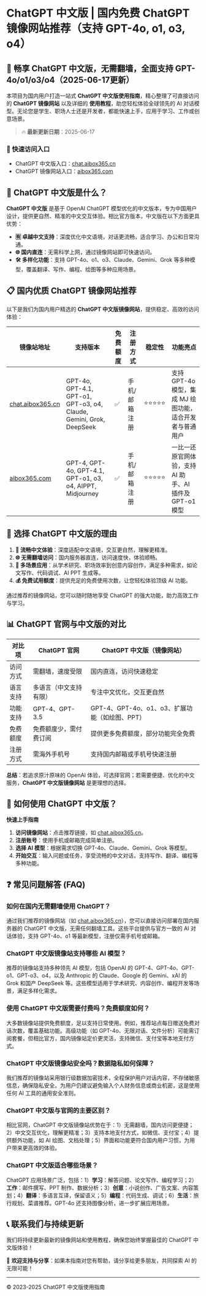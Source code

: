 # ChatGPT 中文版 | 国内免费 ChatGPT 镜像网站推荐（支持 GPT-4o, o1, o3, o4）

## 📢 畅享 ChatGPT 中文版，无需翻墙，全面支持 GPT-4o/o1/o3/o4（2025-06-17更新）

本项目为国内用户打造一站式 **ChatGPT 中文版使用指南**，精心整理了可直接访问的 **ChatGPT 镜像网站** 以及详细的 **使用教程**，助您轻松体验全球领先的 AI 对话模型。无论您是学生、职场人士还是开发者，都能快速上手，应用于学习、工作或创意场景。

> 🔥 **最新更新日期**：2025-06-17

### 🚀 快速访问入口

- ChatGPT 中文版入口：[chat.aibox365.cn](https://chat.aibox365.cn)
- ChatGPT 镜像网站入口：[aibox365.com](https://aibox365.com)

## 🤔 ChatGPT 中文版是什么？

**ChatGPT 中文版** 是基于 OpenAI ChatGPT 模型优化的中文版本，专为中国用户设计，提供更自然、精准的中文交互体验。相比官方版本，中文版在以下方面更具优势：

- **🈶 卓越中文支持**：深度优化中文语境，对话更流畅，适合学习、办公和日常沟通。
- **🌐 国内直连**：无需科学上网，通过镜像网站即可快速访问。
- **🛠️ 多样化功能**：支持 GPT-4o、o1、o3、Claude、Gemini、Grok 等多种模型，覆盖翻译、写作、编程、绘图等多种应用场景。

## 📋 国内优质 ChatGPT 镜像网站推荐

以下是我们为国内用户精选的 **ChatGPT 中文版镜像网站**，提供稳定、高效的访问体验：

| 镜像站地址 | 支持版本 | 免费额度 | 注册方式 | 稳定性 | 功能亮点 |
|------------|----------|----------|----------|--------|----------|
| [chat.aibox365.cn](https://chat.aibox365.cn) | GPT-4o, GPT-4.1, GPT-o1, GPT-o3, o4, Claude, Gemini, Grok, DeepSeek | ✅ | 手机/邮箱注册 | ⭐⭐⭐⭐⭐ | 支持 GPT-4o 模型，集成 MJ 绘图功能，适合开发者与普通用户 |
| [aibox365.com](https://aibox365.com) | GPT-4, GPT-4o, GPT-4.1, GPT-o1, o3, o4, AIPPT, Midjourney | ✅ | 手机/邮箱注册 | ⭐⭐⭐⭐⭐ | 一比一还原官网体验，支持 AI 助手、AI 插件及 GPT-o1 模型 |

## 🌟 选择 ChatGPT 中文版的理由

1. **📝 流畅中文体验**：深度适配中文语境，交互更自然，理解更精准。
2. **🌐 无需翻墙访问**：国内服务器直连，访问速度快，体验顺畅。
3. **🎯 多场景应用**：从学术研究、职场效率到创意内容创作，满足多种需求，如论文写作、代码调试、AI PPT 生成等。
4. **💰 免费试用额度**：提供充足的免费使用次数，让您轻松体验顶级 AI 功能。

通过推荐的镜像网站，您可以随时随地享受 ChatGPT 的强大功能，助力高效工作与学习。

## 📊 ChatGPT 官网与中文版的对比

| 对比项 | ChatGPT 官网 | ChatGPT 中文版（镜像网站） |
|--------|--------------|----------------------------|
| 访问方式 | 需翻墙，速度受限 | 国内直连，访问快速稳定 |
| 语言支持 | 多语言（中文支持有限） | 专注中文优化，交互更自然 |
| 功能支持 | GPT-4、GPT-3.5 | GPT-4、GPT-4o、o1、o3、扩展功能（如绘图、PPT） |
| 免费额度 | 免费额度少，需付费订阅 | 提供更多免费额度，部分功能完全免费 |
| 注册方式 | 需海外手机号 | 支持国内邮箱或手机号快速注册 |

**总结**：若追求原汁原味的 OpenAI 体验，可选择官网；若需要便捷、优化的中文服务，**ChatGPT 中文版镜像网站** 是更理想的选择。

## 📝 如何使用 ChatGPT 中文版？

**快速上手指南**

1. **访问镜像网站**：点击推荐链接，如 [chat.aibox365.cn](https://chat.aibox365.cn)。
2. **注册账号**：使用手机或邮箱完成简单注册。
3. **选择 AI 模型**：根据需求切换 GPT-4o、Claude、Gemini、Grok 等模型。
4. **开始交互**：输入问题或任务，享受流畅的中文对话，支持写作、翻译、编程等多种功能。

## ❓ 常见问题解答 (FAQ)

### 如何在国内无需翻墙使用 ChatGPT？

通过我们推荐的镜像网站（如 [chat.aibox365.cn](https://chat.aibox365.cn)），您可以直接访问部署在国内服务器的 ChatGPT 中文版，无需任何翻墙工具。这些平台提供与官方一致的 AI 对话体验，支持 GPT-4o、o1 等最新模型，注册仅需手机号或邮箱。

### ChatGPT 中文版镜像站支持哪些 AI 模型？

推荐的镜像站支持多种领先 AI 模型，包括 OpenAI 的 GPT-4、GPT-4o、GPT-o1、GPT-o3、o4，以及 Anthropic 的 Claude、Google 的 Gemini、xAI 的 Grok 和国产 DeepSeek 等。这些模型适用于学术研究、内容创作、编程开发等场景，满足多样化需求。

### 使用 ChatGPT 中文版需要付费吗？免费额度如何？

大多数镜像站提供免费额度，足以支持日常使用。例如，推荐站点每日赠送免费对话次数，覆盖基础功能。高级功能（如 GPT-4o、无限对话、文件分析）可能需订阅套餐，但相比官方，国内镜像站定价更灵活，支持微信、支付宝等本地支付方式。

### ChatGPT 中文版镜像站安全吗？数据隐私如何保障？

我们推荐的镜像站采用银行级数据加密技术，全程保护用户对话内容，不存储敏感信息，确保隐私安全。为用户仍建议避免输入个人财务信息或商业机密，这是使用任何 AI 工具的通用安全准则。

### ChatGPT 中文版与官网的主要区别？

相比官网，ChatGPT 中文版镜像站优势在于：1）无需翻墙，国内访问更便捷；2）中文交互优化，理解更精准；3）支持本地支付方式，如微信、支付宝；4）提供额外功能，如 AI 绘图、文档处理；5）界面和功能更符合国内用户习惯，为用户带来更高效的体验。

### ChatGPT 中文版适合哪些场景？

ChatGPT 应用场景广泛，包括：1）**学习**：解答问题、论文写作、编程学习；2）**工作**：邮件撰写、PPT 制作、数据分析；3）**创意**：小说创作、广告文案、内容策划；4）**翻译**：多语言互译，保留语义；5）**编程**：代码生成、调试；6）**生活**：旅行规划、菜谱推荐。GPT-4o 还支持图像分析，进一步扩展应用场景。

## 📞 联系我们与持续更新

我们将持续更新最新的镜像网站和使用教程，确保您始终掌握最佳的 ChatGPT 中文版体验！

🌟 **欢迎支持与分享**：如果本指南对您有帮助，请分享给更多朋友，共同探索 AI 的无限可能！

---

© 2023-2025 ChatGPT 中文版使用指南
